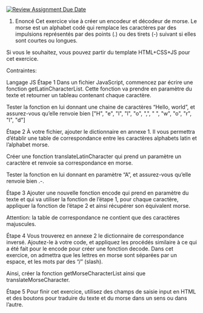 [![Review Assignment Due Date](https://classroom.github.com/assets/deadline-readme-button-22041afd0340ce965d47ae6ef1cefeee28c7c493a6346c4f15d667ab976d596c.svg)](https://classroom.github.com/a/-Gz1o9nd)

1. Enoncé
Cet exercice vise à créer un encodeur et décodeur de morse. Le morse est un alphabet codé qui remplace les caractères par des impulsions représentés par des points (.) ou des tirets (-) suivant si elles sont courtes ou longues.

Si vous le souhaitez, vous pouvez partir du template HTML+CSS+JS pour cet exercice.

Contraintes:

Langage JS
Étape 1
Dans un fichier JavaScript, commencez par écrire une fonction getLatinCharacterList. Cette fonction va prendre en paramètre du texte et retourner un tableau contenant chaque caractère.

Tester la fonction en lui donnant une chaine de caractères “Hello, world”, et assurez-vous qu’elle renvoie bien ["H", "e", "l", "l", "o", ",", " ", "w", "o", "r", "l", "d"]

Étape 2
À votre fichier, ajouter le dictionnaire en annexe 1. Il vous permettra d’établir une table de correspondance entre les caractères alphabets latin et l’alphabet morse.

Créer une fonction translateLatinCharacter qui prend un paramètre un caractère et renvoie sa correspondance en morse.

Tester la fonction en lui donnant en paramètre “A”, et assurez-vous qu’elle renvoie bien .-.

Étape 3
Ajouter une nouvelle fonction encode qui prend en paramètre du texte et qui va utiliser la fonction de l’étape 1, pour chaque caractère, appliquer la fonction de l’étape 2 et ainsi récupérer son équivalent morse.

Attention: la table de correspondance ne contient que des caractères majuscules.

Étape 4
Vous trouverez en annexe 2 le dictionnaire de correspondance inversé. Ajoutez-le à votre code, et appliquez les procédés similaire à ce qui a été fait pour le encode pour créer une fonction decode. Dans cet exercice, on admettra que les lettres en morse sont séparées par un espace, et les mots par des “/” (slash).

Ainsi, créer la fonction getMorseCharacterList ainsi que translateMorseCharacter.

Étape 5
Pour finir cet exercice, utilisez des champs de saisie input en HTML et des boutons pour traduire du texte et du morse dans un sens ou dans l’autre.

